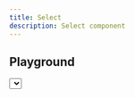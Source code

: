 ```yaml
---
title: Select
description: Select component
---
```


<script lang="ts">
    import {Select} from '$lib';
    import {docSelectPropsDefs} from '$lib/components/Select/Select.props';
    import ApiReference from '$lib-doc/components/ApiReference.svelte';
    import Playground from '$lib-doc/components/Playground.svelte';
    import PlaygroundForm from '$lib-doc/components/PlaygroundForm.svelte';

    let props = {}
    let options = [
        { label: 'Option 1', value: 'Option 1' },
        { label: 'Option 2', value: 'Option 2' },
        { label: 'Option 3', value: 'Option 3' },
    ]
</script>

## Playground

<Playground>
    <Select slot="component" {...props} {options} />
    <PlaygroundForm slot="form" bind:props schema={docSelectPropsDefs} />
</Playground>

## API Reference

<ApiReference data={docSelectPropsDefs}></ApiReference>
